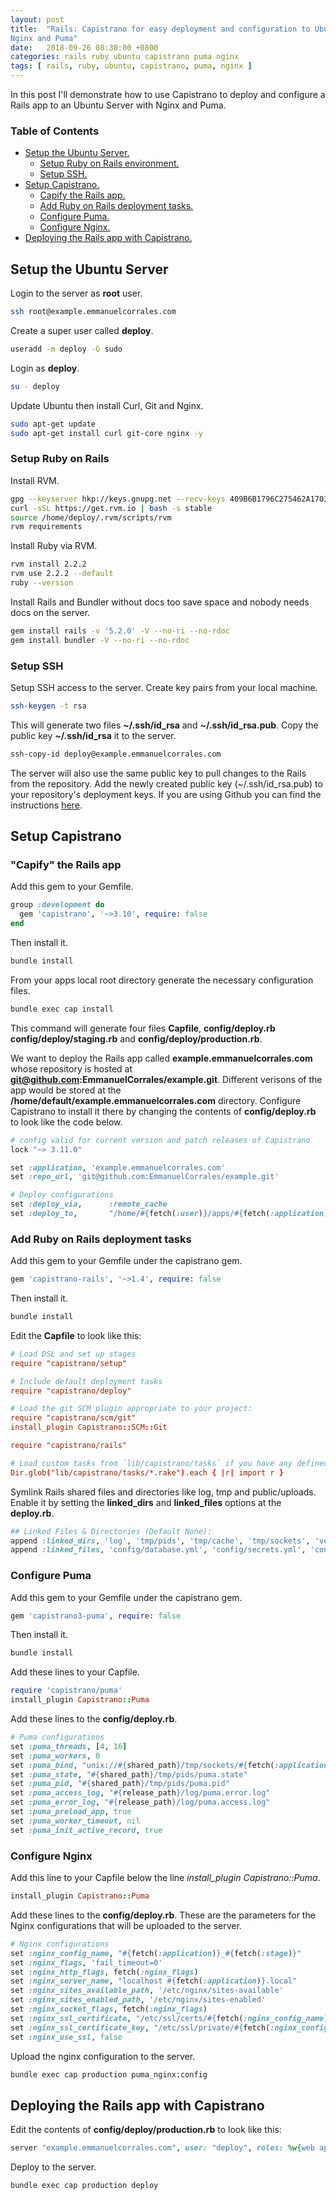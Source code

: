 ```yaml
---
layout: post
title:  "Rails: Capistrano for easy deployment and configuration to Ubuntu with
Nginx and Puma"
date:   2018-09-26 08:30:00 +0800
categories: rails ruby ubuntu capistrano puma nginx
tags: [ rails, ruby, ubuntu, capistrano, puma, nginx ]
---
```

In this post I'll demonstrate how to use Capistrano to deploy and configure a
Rails app to an Ubuntu Server with Nginx and Puma.

### Table of Contents
- [Setup the Ubuntu Server.](#setup_ubuntu)
  - [Setup Ruby on Rails environment.](#setup_ruby_on_rails)
  - [Setup SSH.](#setup_ssh)
- [Setup Capistrano.](#setup_capistrano)
  - [Capify the Rails app.](#capify_rails)
  - [Add Ruby on Rails deployment tasks.](#add_ror_tasks)
  - [Configure Puma.](#configure_puma)
  - [Configure Nginx.](#configure_nginx)
- [Deploying the Rails app with Capistrano.](#deploy)
## <a name="setup_ubuntu" />Setup the Ubuntu Server
Login to the server as **root** user.
```bash
ssh root@example.emmanuelcorrales.com
```
Create a super user called **deploy**.
```bash
useradd -m deploy -G sudo
```
Login as **deploy**.
```bash
su - deploy
```
Update Ubuntu then install Curl, Git and Nginx.
```bash
sudo apt-get update
sudo apt-get install curl git-core nginx -y
```
### <a name="setup_ruby_on_rails" />Setup Ruby on Rails
Install RVM.
```bash
gpg --keyserver hkp://keys.gnupg.net --recv-keys 409B6B1796C275462A1703113804BB82D39DC0E3
curl -sSL https://get.rvm.io | bash -s stable
source /home/deploy/.rvm/scripts/rvm
rvm requirements
```
Install Ruby via RVM.
```bash
rvm install 2.2.2
rvm use 2.2.2 --default
ruby --version
```
Install Rails and Bundler without docs too save space and nobody needs docs on
the server.
```bash
gem install rails -v '5.2.0' -V --no-ri --no-rdoc
gem install bundler -V --no-ri --no-rdoc
```
### <a name="setup_ssh" />Setup SSH
Setup SSH access to the server. Create key pairs from your local machine.
```bash
ssh-keygen -t rsa
```
This will generate two files **~/.ssh/id_rsa** and **~/.ssh/id_rsa.pub**. Copy
 the public key **~/.ssh/id_rsa** it to the server.
```bash
ssh-copy-id deploy@example.emmanuelcorrales.com
```
The server will also use the same public key to pull changes to the Rails from
the repository. Add the newly created public key (~/.ssh/id_rsa.pub) to your
repository's deployment keys. If you are using Github you can find the
instructions [here](https://developer.github.com/v3/guides/managing-deploy-keys/).
## <a name="setup_capistrano" />Setup Capistrano
### <a name="capify_rails" />"Capify" the Rails app
Add this gem to your Gemfile.
```ruby
group :development do
  gem 'capistrano', '~>3.10', require: false
end
```
Then install it.
```bash
bundle install
```
From your apps local root directory generate the necessary configuration files.
```bash
bundle exec cap install
```
This command will generate four files **Capfile**, **config/deploy.rb**
**config/deploy/staging.rb** and **config/deploy/production.rb**.

We want to deploy the Rails app called **example.emmanuelcorrales.com** whose
repository is hosted at **git@github.com:EmmanuelCorrales/example.git**.
Different verisons of the app would be stored at the
**/home/default/example.emmanuelcorrales.com** directory. Configure Capistrano
to install it there by changing the contents of  **config/deploy.rb** to look
like the code below.
```ruby
# config valid for current version and patch releases of Capistrano
lock "~> 3.11.0"

set :application, 'example.emmanuelcorrales.com'
set :repo_url, 'git@github.com:EmmanuelCorrales/example.git'

# Deploy configurations
set :deploy_via,      :remote_cache
set :deploy_to,       "/home/#{fetch(:user)}/apps/#{fetch(:application)}"
```
### <a name="add_ror_tasks" />Add Ruby on Rails deployment tasks
Add this gem to your Gemfile under the capistrano gem.
```ruby
gem 'capistrano-rails', '~>1.4', require: false
```
Then install it.
```bash
bundle install
```
Edit the **Capfile** to look like this:
```conf
# Load DSL and set up stages
require "capistrano/setup"

# Include default deployment tasks
require "capistrano/deploy"

# Load the git SCM plugin appropriate to your project:
require "capistrano/scm/git"
install_plugin Capistrano::SCM::Git

require "capistrano/rails"

# Load custom tasks from `lib/capistrano/tasks` if you have any defined
Dir.glob("lib/capistrano/tasks/*.rake").each { |r| import r }
```
Symlink Rails shared files and directories like log, tmp and public/uploads.
Enable it by setting the **linked_dirs** and **linked_files** options at the
**deploy.rb**.
```ruby
## Linked Files & Directories (Default None):
append :linked_dirs, 'log', 'tmp/pids', 'tmp/cache', 'tmp/sockets', 'vendor/bundle', '.bundle', 'public/system', 'public/uploads'
append :linked_files, 'config/database.yml', 'config/secrets.yml', 'config/application.yml'
```
### <a name="configure_puma" />Configure Puma
Add this gem to your Gemfile under the capistrano gem.
```ruby
gem 'capistrano3-puma', require: false
```
Then install it.
```bash
bundle install
```
Add these lines to your Capfile.
```ruby
require 'capistrano/puma'
install_plugin Capistrano::Puma
```
Add these lines to the **config/deploy.rb**.
```ruby
# Puma configurations
set :puma_threads, [4, 16]
set :puma_workers, 0
set :puma_bind, "unix://#{shared_path}/tmp/sockets/#{fetch(:application)}-puma.sock"
set :puma_state, "#{shared_path}/tmp/pids/puma.state"
set :puma_pid, "#{shared_path}/tmp/pids/puma.pid"
set :puma_access_log, "#{release_path}/log/puma.error.log"
set :puma_error_log, "#{release_path}/log/puma.access.log"
set :puma_preload_app, true
set :puma_worker_timeout, nil
set :puma_init_active_record, true
```
### <a name="configure_nginx" />Configure Nginx
Add this line to your Capfile below the line *install_plugin Capistrano::Puma*.
```ruby
install_plugin Capistrano::Puma
```
Add these lines to the **config/deploy.rb**. These are the parameters for the
Nginx configurations that will be uploaded to the server.
```ruby
# Nginx configurations
set :nginx_config_name, "#{fetch(:application)}_#{fetch(:stage)}"
set :nginx_flags, 'fail_timeout=0'
set :nginx_http_flags, fetch(:nginx_flags)
set :nginx_server_name, "localhost #{fetch(:application)}.local"
set :nginx_sites_available_path, '/etc/nginx/sites-available'
set :nginx_sites_enabled_path, '/etc/nginx/sites-enabled'
set :nginx_socket_flags, fetch(:nginx_flags)
set :nginx_ssl_certificate, "/etc/ssl/certs/#{fetch(:nginx_config_name)}.crt"
set :nginx_ssl_certificate_key, "/etc/ssl/private/#{fetch(:nginx_config_name)}.key"
set :nginx_use_ssl, false
```
Upload the nginx configuration to the server.
```bash
bundle exec cap production puma_nginx:config
```
## <a name="deploy" />Deploying the Rails app with Capistrano
Edit the contents of **config/deploy/production.rb** to look like this:
```ruby
server "example.emmanuelcorrales.com", user: "deploy", roles: %w{web app db}
```
Deploy to the server.
```bash
bundle exec cap production deploy
```
